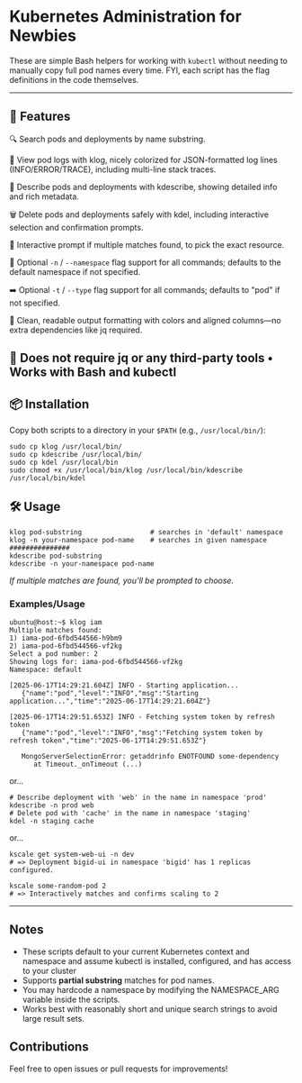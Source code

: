 # Kubernetes Administration for Newbies

These are simple Bash helpers for working with `kubectl` without needing to manually copy full pod names every time.
FYI, each script has the flag definitions in the code themselves.

---

## 🧰 Features
🔍 Search pods and deployments by name substring.

🧾 View pod logs with klog, nicely colorized for JSON-formatted log lines (INFO/ERROR/TRACE), including multi-line stack traces.

📄 Describe pods and deployments with kdescribe, showing detailed info and rich metadata.

🗑️ Delete pods and deployments safely with kdel, including interactive selection and confirmation prompts.

🚀 Interactive prompt if multiple matches found, to pick the exact resource.

🧭 Optional `-n` / `--namespace` flag support for all commands; defaults to the default namespace if not specified.

➡️ Optional `-t` / `--type` flag support for all commands; defaults to "pod" if not specified.

🧼 Clean, readable output formatting with colors and aligned columns—no extra dependencies like jq required.

🚫 Does not require jq or any third-party tools • Works with Bash and kubectl
---
## 📦 Installation
Copy both scripts to a directory in your `$PATH` (e.g., `/usr/local/bin/`):
```
sudo cp klog /usr/local/bin/
sudo cp kdescribe /usr/local/bin/
sudo cp kdel /usr/local/bin
sudo chmod +x /usr/local/bin/klog /usr/local/bin/kdescribe /usr/local/bin/kdel
```

## 🛠️ Usage
```
klog pod-substring                 # searches in 'default' namespace
klog -n your-namespace pod-name    # searches in given namespace
###############
kdescribe pod-substring
kdescribe -n your-namespace pod-name
```
*If multiple matches are found, you’ll be prompted to choose.*

### Examples/Usage
```
ubuntu@host:~$ klog iam
Multiple matches found:
1) iama-pod-6fbd544566-h9bm9
2) iama-pod-6fbd544566-vf2kg
Select a pod number: 2
Showing logs for: iama-pod-6fbd544566-vf2kg
Namespace: default

[2025-06-17T14:29:21.604Z] INFO - Starting application...
   {"name":"pod","level":"INFO","msg":"Starting application...","time":"2025-06-17T14:29:21.604Z"}

[2025-06-17T14:29:51.653Z] INFO - Fetching system token by refresh token
   {"name":"pod","level":"INFO","msg":"Fetching system token by refresh token","time":"2025-06-17T14:29:51.653Z"}

   MongoServerSelectionError: getaddrinfo ENOTFOUND some-dependency
      at Timeout._onTimeout (...)
```
or...
```
# Describe deployment with 'web' in the name in namespace 'prod'
kdescribe -n prod web
# Delete pod with 'cache' in the name in namespace 'staging'
kdel -n staging cache
```
or...
```
kscale get system-web-ui -n dev
# => Deployment bigid-ui in namespace 'bigid' has 1 replicas configured.

kscale some-random-pod 2
# => Interactively matches and confirms scaling to 2
```
---
## Notes
- These scripts default to your current Kubernetes context and namespace and assume kubectl is installed, configured, and has access to your cluster
- Supports **partial substring** matches for pod names.
- You may hardcode a namespace by modifying the NAMESPACE_ARG variable inside the scripts.
- Works best with reasonably short and unique search strings to avoid large result sets.

## Contributions
Feel free to open issues or pull requests for improvements!
